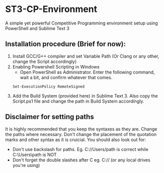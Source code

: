 # ST3-CP-Environment
A simple yet powerful Competitive Programming environment setup using PowerShell and Sublime Text 3

## Installation procedure (Brief for now):
  1. Install GCC/G++ compiler and set Variable Path (Or Clang or any other, change the Script accordingly)
  2. Enabling Powershell Scripting in Windows
        * Open PowerShell as Administrator. Enter the following command, wait a bit, and confirm whatever that comes.
        ```
        Set-ExecutionPolicy RemoteSigned
        ```
  3. Add the Build System (provided here) in Sublime Text 3. Also copy the Script.ps1 file and change the path in Build System accordingly.
  
## Disclaimer for setting paths
  It is highly recommended that you keep the syntaxes as they are. Change the paths where necessary. Don't change the placement of the quotation marks and other syntax as it is cruicial. You should also look out for:
  * Don't use backslash for paths. Eg. C://Users/path is correct while C:\\Users\path is NOT
  * Don't forget the double slashes after C eg. C:// (or any local drives you're using)
